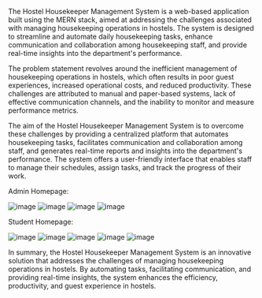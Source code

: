 The Hostel Housekeeper Management System is a web-based application built using the MERN stack, aimed at addressing the challenges associated with managing housekeeping operations in hostels. The system is designed to streamline and automate daily housekeeping tasks, enhance communication and collaboration among housekeeping staff, and provide real-time insights into the department's performance.

The problem statement revolves around the inefficient management of housekeeping operations in hostels, which often results in poor guest experiences, increased operational costs, and reduced productivity. These challenges are attributed to manual and paper-based systems, lack of effective communication channels, and the inability to monitor and measure performance metrics.

The aim of the Hostel Housekeeper Management System is to overcome these challenges by providing a centralized platform that automates housekeeping tasks, facilitates communication and collaboration among staff, and generates real-time reports and insights into the department's performance. The system offers a user-friendly interface that enables staff to manage their schedules, assign tasks, and track the progress of their work.

Admin Homepage:


![image](https://user-images.githubusercontent.com/73595460/235532697-0b8fc6eb-7a05-46fc-a95d-f75112f37e9f.png)
![image](https://user-images.githubusercontent.com/73595460/235532712-dbb159b7-a371-4d82-8523-573b17f31291.png)
![image](https://user-images.githubusercontent.com/73595460/235532733-bf2e2c1c-390e-4226-b97b-cfad3e072aca.png)
![image](https://user-images.githubusercontent.com/73595460/235532753-7f8af13f-bc1a-4fe5-a7ce-911c46088243.png)

Student Homepage:


![image](https://user-images.githubusercontent.com/73595460/235532796-2f2e5328-8eb3-43f4-9e69-1ddd95a9408f.png)
![image](https://user-images.githubusercontent.com/73595460/235532804-7c577486-42c8-4cac-8805-f0d397fb4770.png)
![image](https://user-images.githubusercontent.com/73595460/235532825-9a935774-774a-4599-be39-8c43d1cbc3e0.png)
![image](https://user-images.githubusercontent.com/73595460/235532834-edb397b7-470e-4eb4-8eae-6f39263e50b1.png)
![image](https://user-images.githubusercontent.com/73595460/235532848-aa63c675-763a-4517-8346-8a44a8256501.png)



In summary, the Hostel Housekeeper Management System is an innovative solution that addresses the challenges of managing housekeeping operations in hostels. By automating tasks, facilitating communication, and providing real-time insights, the system enhances the efficiency, productivity, and guest experience in hostels.
